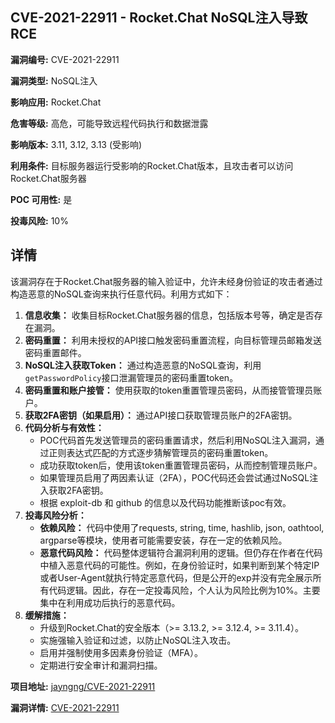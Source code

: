 ## CVE-2021-22911 - Rocket.Chat NoSQL注入导致RCE

**漏洞编号:** CVE-2021-22911

**漏洞类型:** NoSQL注入

**影响应用:** Rocket.Chat

**危害等级:** 高危，可能导致远程代码执行和数据泄露

**影响版本:** 3.11, 3.12, 3.13 (受影响)

**利用条件:** 目标服务器运行受影响的Rocket.Chat版本，且攻击者可以访问Rocket.Chat服务器

**POC 可用性:** 是

**投毒风险:** 10%

## 详情

该漏洞存在于Rocket.Chat服务器的输入验证中，允许未经身份验证的攻击者通过构造恶意的NoSQL查询来执行任意代码。利用方式如下：

1.  **信息收集：** 收集目标Rocket.Chat服务器的信息，包括版本号等，确定是否存在漏洞。
2.  **密码重置：** 利用未授权的API接口触发密码重置流程，向目标管理员邮箱发送密码重置邮件。
3.  **NoSQL注入获取Token：** 通过构造恶意的NoSQL查询，利用`getPasswordPolicy`接口泄漏管理员的密码重置token。
4.  **密码重置和账户接管：** 使用获取的token重置管理员密码，从而接管管理员账户。
5.  **获取2FA密钥（如果启用）：** 通过API接口获取管理员账户的2FA密钥。
6.  **代码分析与有效性：**
    *   POC代码首先发送管理员的密码重置请求，然后利用NoSQL注入漏洞，通过正则表达式匹配的方式逐步猜解管理员的密码重置token。
    *   成功获取token后，使用该token重置管理员密码，从而控制管理员账户。
    *   如果管理员启用了两因素认证（2FA），POC代码还会尝试通过NoSQL注入获取2FA密钥。
    *   根据 exploit-db 和 github 的信息以及代码功能推断该poc有效。
7.  **投毒风险分析：**
    *   **依赖风险：** 代码中使用了requests, string, time, hashlib, json, oathtool, argparse等模块，使用者可能需要安装，存在一定的依赖风险。
    *   **恶意代码风险：** 代码整体逻辑符合漏洞利用的逻辑。但仍存在作者在代码中植入恶意代码的可能性。例如，在身份验证时，如果判断到某个特定IP或者User-Agent就执行特定恶意代码，但是公开的exp并没有完全展示所有代码逻辑。因此，存在一定投毒风险，个人认为风险比例为10%。主要集中在利用成功后执行的恶意代码。
8.  **缓解措施：**
    *   升级到Rocket.Chat的安全版本（>= 3.13.2, >= 3.12.4, >= 3.11.4）。
    *   实施强输入验证和过滤，以防止NoSQL注入攻击。
    *   启用并强制使用多因素身份验证（MFA）。
    *   定期进行安全审计和漏洞扫描。

**项目地址:** [jayngng/CVE-2021-22911](https://github.com/jayngng/CVE-2021-22911)

**漏洞详情:** [CVE-2021-22911](https://nvd.nist.gov/vuln/detail/CVE-2021-22911)
